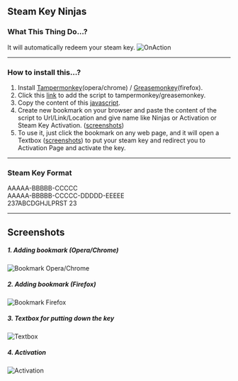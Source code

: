 ## Steam Key Ninjas

### What This Thing Do...?
It will automatically redeem your steam key.
![OnAction](https://github.com/mahadi22/Steam-Key-Ninjas/blob/master/picture/onAction.gif?raw=true)

---

### How to install this...?
1. Install [Tampermonkey](https://chrome.google.com/webstore/detail/tampermonkey/dhdgffkkebhmkfjojejmpbldmpobfkfo)(opera/chrome) / [Greasemonkey](https://addons.mozilla.org/en-US/firefox/addon/greasemonkey/)(firefox).
2. Click this [link](https://github.com/mahadi22/Steam-Key-Ninjas/raw/master/SteamKeyNinjas.user.js) to add the script to tampermonkey/greasemonkey.                             
3. Copy the content of this [javascript](https://github.com/mahadi22/Steam-Key-Ninjas/raw/master/Bookmark.js).
4. Create new bookmark on your browser and paste the content of the script to Url/Link/Location and give name like Ninjas or Activation or Steam Key Activation. ([screenshots](https://github.com/mahadi22/Steam-Key-Ninjas#1-adding-bookmark-operachrome))
5. To use it, just click the bookmark on any web page, and it will open a Textbox ([screenshots](https://github.com/mahadi22/Steam-Key-Ninjas#3-textbox-for-putting-down-the-key)) to put your steam key and redirect you to Activation Page and activate the key.

---

### Steam Key Format
AAAAA-BBBBB-CCCCC                
AAAAA-BBBBB-CCCCC-DDDDD-EEEEE                 
237ABCDGHJLPRST 23    

---

## Screenshots
##### 1. Adding bookmark (Opera/Chrome)                                   
![Bookmark Opera/Chrome](https://github.com/mahadi22/Steam-Key-Ninjas/blob/master/picture/operaChromeBookmark.png?raw=true)  

##### 2. Adding bookmark (Firefox)
![Bookmark Firefox](https://github.com/mahadi22/Steam-Key-Ninjas/blob/master/picture/firefoxBookmark.png?raw=true)  

##### 3. Textbox for putting down the key                                     
![Textbox](https://github.com/mahadi22/Steam-Key-Ninjas/blob/master/picture/textbox.png?raw=true)

##### 4. Activation                
![Activation](https://github.com/mahadi22/Steam-Key-Ninjas/blob/master/picture/activation.png?raw=true)

     
